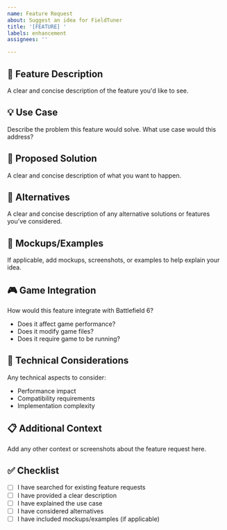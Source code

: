 ```yaml
---
name: Feature Request
about: Suggest an idea for FieldTuner
title: '[FEATURE] '
labels: enhancement
assignees: ''

---
```


## 🚀 **Feature Description**
A clear and concise description of the feature you'd like to see.

## 💡 **Use Case**
Describe the problem this feature would solve. What use case would this address?

## 🎯 **Proposed Solution**
A clear and concise description of what you want to happen.

## 🔄 **Alternatives**
A clear and concise description of any alternative solutions or features you've considered.

## 📸 **Mockups/Examples**
If applicable, add mockups, screenshots, or examples to help explain your idea.

## 🎮 **Game Integration**
How would this feature integrate with Battlefield 6?
- Does it affect game performance?
- Does it modify game files?
- Does it require game to be running?

## 🔧 **Technical Considerations**
Any technical aspects to consider:
- Performance impact
- Compatibility requirements
- Implementation complexity

## 📋 **Additional Context**
Add any other context or screenshots about the feature request here.

## ✅ **Checklist**
- [ ] I have searched for existing feature requests
- [ ] I have provided a clear description
- [ ] I have explained the use case
- [ ] I have considered alternatives
- [ ] I have included mockups/examples (if applicable)